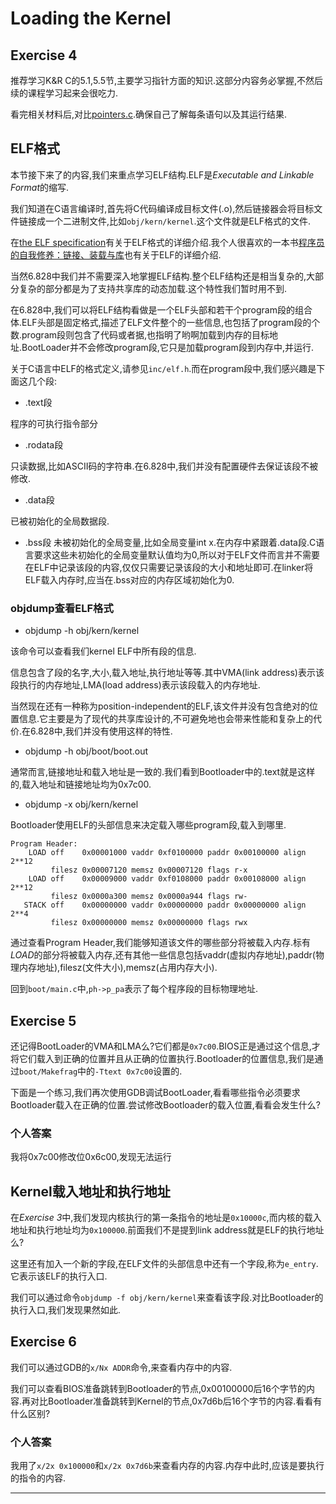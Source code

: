 # Loading the Kernel

## Exercise 4
推荐学习K&R C的5.1,5.5节,主要学习指针方面的知识.这部分内容务必掌握,不然后续的课程学习起来会很吃力.

看完相关材料后,对比[pointers.c](https://pdos.csail.mit.edu/6.828/2017/labs/lab1/pointers.c).确保自己了解每条语句以及其运行结果.

## ELF格式
本节接下来了的内容,我们来重点学习ELF结构.ELF是*Executable and Linkable Format*的缩写.

我们知道在C语言编译时,首先将C代码编译成目标文件(.o),然后链接器会将目标文件链接成一个二进制文件,比如`obj/kern/kernel`.这个文件就是ELF格式的文件.

在[the ELF specification](https://pdos.csail.mit.edu/6.828/2017/readings/elf.pdf)有关于ELF格式的详细介绍.我个人很喜欢的一本书[程序员的自我修养：链接、装载与库](https://item.jd.com/10067200.html?jd_pop=fc6a1113-0a47-4732-994d-6ecdc0304351&abt=3)也有关于ELF的详细介绍.

当然6.828中我们并不需要深入地掌握ELF结构.整个ELF结构还是相当复杂的,大部分复杂的部分都是为了支持共享库的动态加载.这个特性我们暂时用不到.

在6.828中,我们可以将ELF结构看做是一个ELF头部和若干个program段的组合体.ELF头部是固定格式,描述了ELF文件整个的一些信息,也包括了program段的个数.program段则包含了代码或者据,也指明了哟啊加载到内存的目标地址.BootLoader并不会修改program段,它只是加载program段到内存中,并运行.

关于C语言中ELF的格式定义,请参见`inc/elf.h`.而在program段中,我们感兴趣是下面这几个段:
* .text段

程序的可执行指令部分

* .rodata段

只读数据,比如ASCII码的字符串.在6.828中,我们并没有配置硬件去保证该段不被修改.

* .data段

已被初始化的全局数据段.

* .bss段
未被初始化的全局变量,比如全局变量int x.在内存中紧跟着.data段.C语言要求这些未初始化的全局变量默认值均为0,所以对于ELF文件而言并不需要在ELF中记录该段的内容,仅仅只需要记录该段的大小和地址即可.在linker将ELF载入内存时,应当在.bss对应的内存区域初始化为0.

### objdump查看ELF格式

* objdump -h obj/kern/kernel

该命令可以查看我们kernel ELF中所有段的信息.

信息包含了段的名字,大小,载入地址,执行地址等等.其中VMA(link address)表示该段执行的内存地址,LMA(load address)表示该段载入的内存地址.

当然现在还有一种称为position-independent的ELF,该文件并没有包含绝对的位置信息.它主要是为了现代的共享库设计的,不可避免地也会带来性能和复杂上的代价.在6.828中,我们并没有使用这样的特性.

* objdump -h obj/boot/boot.out

通常而言,链接地址和载入地址是一致的.我们看到Bootloader中的.text就是这样的,载入地址和链接地址均为0x7c00.

* objdump -x obj/kern/kernel

Bootloader使用ELF的头部信息来决定载入哪些program段,载入到哪里.

```
Program Header:
    LOAD off    0x00001000 vaddr 0xf0100000 paddr 0x00100000 align 2**12
         filesz 0x00007120 memsz 0x00007120 flags r-x
    LOAD off    0x00009000 vaddr 0xf0108000 paddr 0x00108000 align 2**12
         filesz 0x0000a300 memsz 0x0000a944 flags rw-
   STACK off    0x00000000 vaddr 0x00000000 paddr 0x00000000 align 2**4
         filesz 0x00000000 memsz 0x00000000 flags rwx
```

通过查看Program Header,我们能够知道该文件的哪些部分将被载入内存.标有*LOAD*的部分将被载入内存,还有其他一些信息包括vaddr(虚拟内存地址),paddr(物理内存地址),filesz(文件大小),memsz(占用内存大小).

回到`boot/main.c`中,`ph->p_pa`表示了每个程序段的目标物理地址.

## Exercise 5
还记得BootLoader的VMA和LMA么?它们都是`0x7c00`.BIOS正是通过这个信息,才将它们载入到正确的位置并且从正确的位置执行.Bootloader的位置信息,我们是通过`boot/Makefrag`中的`-Ttext 0x7c00`设置的.

下面是一个练习,我们再次使用GDB调试BootLoader,看看哪些指令必须要求Bootloader载入在正确的位置.尝试修改Bootloader的载入位置,看看会发生什么?


### 个人答案
我将0x7c00修改位0x6c00,发现无法运行

## Kernel载入地址和执行地址
在*Exercise 3*中,我们发现内核执行的第一条指令的地址是`0x10000c`,而内核的载入地址和执行地址均为`0x100000`.前面我们不是提到link address就是ELF的执行地址么?

这里还有加入一个新的字段,在ELF文件的头部信息中还有一个字段,称为`e_entry`.它表示该ELF的执行入口.

我们可以通过命令`objdump -f obj/kern/kernel`来查看该字段.对比Bootloader的执行入口,我们发现果然如此.

## Exercise 6
我们可以通过GDB的`x/Nx ADDR`命令,来查看内存中的内容.

我们可以查看BIOS准备跳转到Bootloader的节点,0x00100000后16个字节的内容.再对比Bootloader准备跳转到Kernel的节点,0x7d6b后16个字节的内容.看看有什么区别?

### 个人答案
我用了`x/2x 0x100000`和`x/2x 0x7d6b`来查看内存的内容.内存中此时,应该是要执行的指令的内容.







---